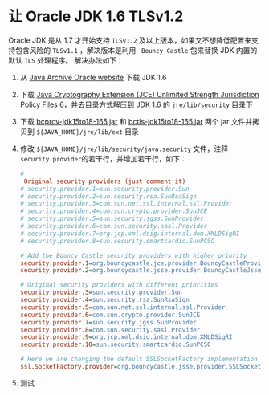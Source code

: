 # 让 Oracle JDK 1.6 TLSv1.2

Oracle JDK 是从 1.7 才开始支持 `TLSv1.2` 及以上版本，如果又不想降低配置来支持包含风险的 `TLSv1.1` ，解决版本是利用 ` Bouncy Castle` 包来替换 JDK 内置的默认 `TLS` 处理程序。
解决办法如下：

1. 从 [Java Archive Oracle website](https://www.oracle.com/java/technologies/javase-java-archive-javase6-downloads.html) 下载 JDK 1.6
2. 下载 [Java Cryptography Extension (JCE) Unlimited Strength Jurisdiction Policy Files 6](./asset/jce_policy-6.zip)，并去目录方式解压到 JDK 1.6 的 `jre/lib/security` 目录下
3. 下载 [bcprov-jdk15to18-165.jar](./asset/bcprov-jdk15to18-1.64.jar) 和 [bctls-jdk15to18-165.jar](./asset/bctls-jdk15to18-1.64.jarr) 两个 jar 文件并拷贝到 `${JAVA_HOME}/jre/lib/ext` 目录
4. 修改 `${JAVA_HOME}/jre/lib/security/java.security` 文件，注释`security.provider`的若干行，并增加若干行，如下：

    ```ini
    #
     Original security providers (just comment it)
    # security.provider.1=sun.security.provider.Sun
    # security.provider.2=sun.security.rsa.SunRsaSign
    # security.provider.3=com.sun.net.ssl.internal.ssl.Provider
    # security.provider.4=com.sun.crypto.provider.SunJCE
    # security.provider.5=sun.security.jgss.SunProvider
    # security.provider.6=com.sun.security.sasl.Provider
    # security.provider.7=org.jcp.xml.dsig.internal.dom.XMLDSigRI
    # security.provider.8=sun.security.smartcardio.SunPCSC

    # Add the Bouncy Castle security providers with higher priority
    security.provider.1=org.bouncycastle.jce.provider.BouncyCastleProvider
    security.provider.2=org.bouncycastle.jsse.provider.BouncyCastleJsseProvider

    # Original security providers with different priorities
    security.provider.3=sun.security.provider.Sun
    security.provider.4=sun.security.rsa.SunRsaSign
    security.provider.5=com.sun.net.ssl.internal.ssl.Provider
    security.provider.6=com.sun.crypto.provider.SunJCE 
    security.provider.7=sun.security.jgss.SunProvider
    security.provider.8=com.sun.security.sasl.Provider
    security.provider.9=org.jcp.xml.dsig.internal.dom.XMLDSigRI
    security.provider.10=sun.security.smartcardio.SunPCSC

    # Here we are changing the default SSLSocketFactory implementation
    ssl.SocketFactory.provider=org.bouncycastle.jsse.provider.SSLSocketFactoryImpl
    ```

5. 测试
